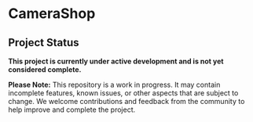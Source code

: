 # CameraShop


## Project Status

**This project is currently under active development and is not yet considered complete.**

**Please Note:** This repository is a work in progress. It may contain incomplete features, known issues, or other aspects that are subject to change. We welcome contributions and feedback from the community to help improve and complete the project.
